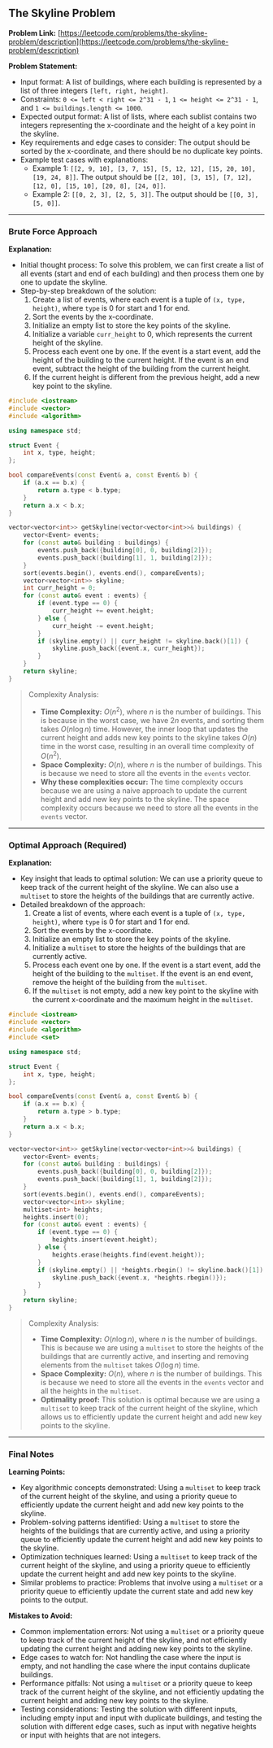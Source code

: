 ## The Skyline Problem
**Problem Link:** [https://leetcode.com/problems/the-skyline-problem/description](https://leetcode.com/problems/the-skyline-problem/description)

**Problem Statement:**
- Input format: A list of buildings, where each building is represented by a list of three integers `[left, right, height]`.
- Constraints: `0 <= left < right <= 2^31 - 1`, `1 <= height <= 2^31 - 1`, and `1 <= buildings.length <= 1000`.
- Expected output format: A list of lists, where each sublist contains two integers representing the x-coordinate and the height of a key point in the skyline.
- Key requirements and edge cases to consider: The output should be sorted by the x-coordinate, and there should be no duplicate key points.
- Example test cases with explanations:
  - Example 1: `[[2, 9, 10], [3, 7, 15], [5, 12, 12], [15, 20, 10], [19, 24, 8]]`. The output should be `[[2, 10], [3, 15], [7, 12], [12, 0], [15, 10], [20, 8], [24, 0]]`.
  - Example 2: `[[0, 2, 3], [2, 5, 3]]`. The output should be `[[0, 3], [5, 0]]`.

---

### Brute Force Approach

**Explanation:**
- Initial thought process: To solve this problem, we can first create a list of all events (start and end of each building) and then process them one by one to update the skyline.
- Step-by-step breakdown of the solution:
  1. Create a list of events, where each event is a tuple of `(x, type, height)`, where `type` is 0 for start and 1 for end.
  2. Sort the events by the x-coordinate.
  3. Initialize an empty list to store the key points of the skyline.
  4. Initialize a variable `curr_height` to 0, which represents the current height of the skyline.
  5. Process each event one by one. If the event is a start event, add the height of the building to the current height. If the event is an end event, subtract the height of the building from the current height.
  6. If the current height is different from the previous height, add a new key point to the skyline.

```cpp
#include <iostream>
#include <vector>
#include <algorithm>

using namespace std;

struct Event {
    int x, type, height;
};

bool compareEvents(const Event& a, const Event& b) {
    if (a.x == b.x) {
        return a.type < b.type;
    }
    return a.x < b.x;
}

vector<vector<int>> getSkyline(vector<vector<int>>& buildings) {
    vector<Event> events;
    for (const auto& building : buildings) {
        events.push_back({building[0], 0, building[2]});
        events.push_back({building[1], 1, building[2]});
    }
    sort(events.begin(), events.end(), compareEvents);
    vector<vector<int>> skyline;
    int curr_height = 0;
    for (const auto& event : events) {
        if (event.type == 0) {
            curr_height += event.height;
        } else {
            curr_height -= event.height;
        }
        if (skyline.empty() || curr_height != skyline.back()[1]) {
            skyline.push_back({event.x, curr_height});
        }
    }
    return skyline;
}
```

> Complexity Analysis:
> - **Time Complexity:** $O(n^2)$, where $n$ is the number of buildings. This is because in the worst case, we have $2n$ events, and sorting them takes $O(n \log n)$ time. However, the inner loop that updates the current height and adds new key points to the skyline takes $O(n)$ time in the worst case, resulting in an overall time complexity of $O(n^2)$.
> - **Space Complexity:** $O(n)$, where $n$ is the number of buildings. This is because we need to store all the events in the `events` vector.
> - **Why these complexities occur:** The time complexity occurs because we are using a naive approach to update the current height and add new key points to the skyline. The space complexity occurs because we need to store all the events in the `events` vector.

---

### Optimal Approach (Required)

**Explanation:**
- Key insight that leads to optimal solution: We can use a priority queue to keep track of the current height of the skyline. We can also use a `multiset` to store the heights of the buildings that are currently active.
- Detailed breakdown of the approach:
  1. Create a list of events, where each event is a tuple of `(x, type, height)`, where `type` is 0 for start and 1 for end.
  2. Sort the events by the x-coordinate.
  3. Initialize an empty list to store the key points of the skyline.
  4. Initialize a `multiset` to store the heights of the buildings that are currently active.
  5. Process each event one by one. If the event is a start event, add the height of the building to the `multiset`. If the event is an end event, remove the height of the building from the `multiset`.
  6. If the `multiset` is not empty, add a new key point to the skyline with the current x-coordinate and the maximum height in the `multiset`.

```cpp
#include <iostream>
#include <vector>
#include <algorithm>
#include <set>

using namespace std;

struct Event {
    int x, type, height;
};

bool compareEvents(const Event& a, const Event& b) {
    if (a.x == b.x) {
        return a.type > b.type;
    }
    return a.x < b.x;
}

vector<vector<int>> getSkyline(vector<vector<int>>& buildings) {
    vector<Event> events;
    for (const auto& building : buildings) {
        events.push_back({building[0], 0, building[2]});
        events.push_back({building[1], 1, building[2]});
    }
    sort(events.begin(), events.end(), compareEvents);
    vector<vector<int>> skyline;
    multiset<int> heights;
    heights.insert(0);
    for (const auto& event : events) {
        if (event.type == 0) {
            heights.insert(event.height);
        } else {
            heights.erase(heights.find(event.height));
        }
        if (skyline.empty() || *heights.rbegin() != skyline.back()[1]) {
            skyline.push_back({event.x, *heights.rbegin()});
        }
    }
    return skyline;
}
```

> Complexity Analysis:
> - **Time Complexity:** $O(n \log n)$, where $n$ is the number of buildings. This is because we are using a `multiset` to store the heights of the buildings that are currently active, and inserting and removing elements from the `multiset` takes $O(\log n)$ time.
> - **Space Complexity:** $O(n)$, where $n$ is the number of buildings. This is because we need to store all the events in the `events` vector and all the heights in the `multiset`.
> - **Optimality proof:** This solution is optimal because we are using a `multiset` to keep track of the current height of the skyline, which allows us to efficiently update the current height and add new key points to the skyline.

---

### Final Notes

**Learning Points:**
- Key algorithmic concepts demonstrated: Using a `multiset` to keep track of the current height of the skyline, and using a priority queue to efficiently update the current height and add new key points to the skyline.
- Problem-solving patterns identified: Using a `multiset` to store the heights of the buildings that are currently active, and using a priority queue to efficiently update the current height and add new key points to the skyline.
- Optimization techniques learned: Using a `multiset` to keep track of the current height of the skyline, and using a priority queue to efficiently update the current height and add new key points to the skyline.
- Similar problems to practice: Problems that involve using a `multiset` or a priority queue to efficiently update the current state and add new key points to the output.

**Mistakes to Avoid:**
- Common implementation errors: Not using a `multiset` or a priority queue to keep track of the current height of the skyline, and not efficiently updating the current height and adding new key points to the skyline.
- Edge cases to watch for: Not handling the case where the input is empty, and not handling the case where the input contains duplicate buildings.
- Performance pitfalls: Not using a `multiset` or a priority queue to keep track of the current height of the skyline, and not efficiently updating the current height and adding new key points to the skyline.
- Testing considerations: Testing the solution with different inputs, including empty input and input with duplicate buildings, and testing the solution with different edge cases, such as input with negative heights or input with heights that are not integers.